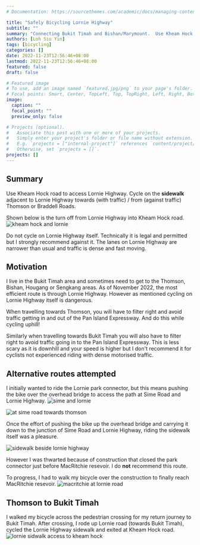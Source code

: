 ```yaml
---
# Documentation: https://sourcethemes.com/academic/docs/managing-content/

title: "Safely Bicycling Lornie Highway"
subtitle: ""
summary: "Connecting Bukit Timah and Bishan/Marymount.  Use Kheam Hock road to access Lornie Highway.  Cycle on the **sidewalk** adjacent to Lornie Highway towards (with traffic) / from (against traffic) Thomson or Braddell Roads."
authors: [Loh Siu Yin]
tags: [bicycling]
categories: []
date: 2022-11-23T12:56:46+08:00
lastmod: 2022-11-23T12:56:46+08:00
featured: false
draft: false

# Featured image
# To use, add an image named `featured.jpg/png` to your page's folder.
# Focal points: Smart, Center, TopLeft, Top, TopRight, Left, Right, BottomLeft, Bottom, BottomRight.
image:
  caption: ""
  focal_point: ""
  preview_only: false

# Projects (optional).
#   Associate this post with one or more of your projects.
#   Simply enter your project's folder or file name without extension.
#   E.g. `projects = ["internal-project"]` references `content/project/deep-learning/index.md`.
#   Otherwise, set `projects = []`.
projects: []
---
```


## Summary
Use Kheam Hock road to access Lornie Highway.
Cycle on the **sidewalk** adjacent to Lornie Highway towards (with traffic) / from (against traffic) Thomson or Braddell Roads.

Shown below is the turn off from Lornie Highway into Kheam Hock road.
![kheam hock and lornie](/img/kheamhock-lornie.jpg)

Do not cycle on Lornie Highway itself. Technically it is legal and permitted but I strongly recommend against it.
The lanes on Lornie Highway are narrower than usual and traffic is dense and fast moving.

## Motivation
I live in the Bukit Timah area and sometimes need to get to the Thomson, Bishan, Hougang or Sengkang areas.
As of November 2022, the most efficient route is through Lornie Highway. However as mentioned cycling on Lornie Highway itself is dangerous.

When travelling towards Thomson, you will have to filter right and avoid traffic getting in and out of the Pan Island Expressway. And do this while cycling uphill!

Similarly when travelling towards Bukit Timah you will also have to filter right to avoid traffic going in to the Pan Island Expressway. This is less scary as it is downhill and your speed is higher but I don't recommend it for cyclists not experienced riding with dense motorised traffic.

## Alternative routes attempted
I initially wanted to ride the Lornie park connector, but this means pushing the bike over the overhead bridge to access the path at Sime Road and Lornie Highway.
![sime and lornie](/img/sime-lornie.jpg)

![at sime road towards thomson](/img/at-sime-towards-thomson.jpg)

Once the effort of pushing the bike up the overhead bridge and carrying it down to the junction of Sime Road and Lornie Highway, riding the sidewalk itself was a pleasure.

![sidewalk beside lornie highway](/img/sidewalk-lornie.jpg)

However I was thwarted because of construction that closed the park connector just before MacRitchie resevoir. I do **not** recommend this route.

To progress, I had to walk my bicycle over the construction to finally reach MacRitchie resevoir.
![macritchie at lornie road](/img/macritchie-lornie.jpg)


## Thomson to Bukit Timah
I walked my bicycle across the pedestrian crossing for my return journey to Bukit Timah.
After crossing, I rode up Lornie road (towards Bukit Timah), cycled the Lornie Highway sidewalk 
and exited at Kheam Hock road.
![lornie sidwalk access to kheam hock](/img/lornie-kheamhock.jpg)
